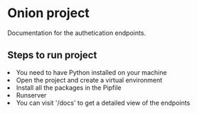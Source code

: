 # Onion project
Documentation for the authetication endpoints.

## Steps to run project

 <li>You need to have Python installed on your machine</li> 
 <li>Open the project and create a virtual environment</li> 
 <li>Install all the packages in the Pipfile</li> 
 <li>Runserver</li> 
 <li>You can visit '/docs' to get a detailed view of the endpoints</li> 

 